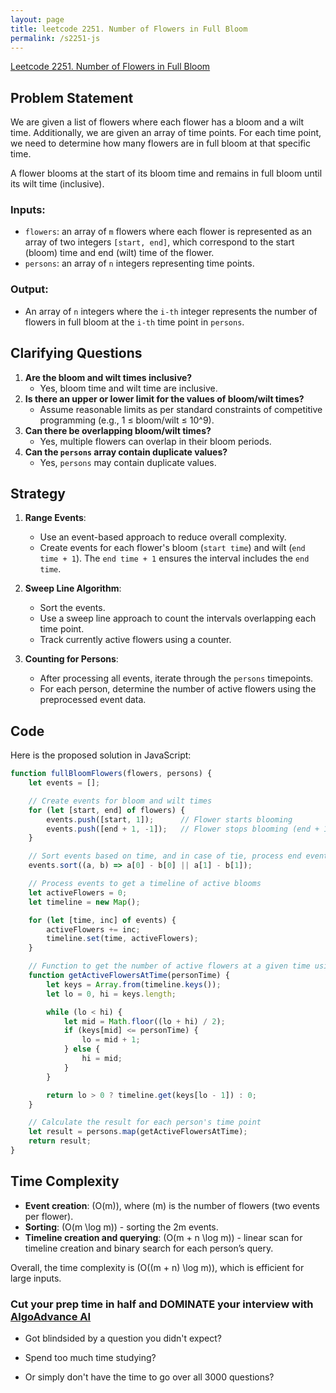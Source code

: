 ```yaml
---
layout: page
title: leetcode 2251. Number of Flowers in Full Bloom
permalink: /s2251-js
---
```

[Leetcode 2251. Number of Flowers in Full Bloom](https://algoadvance.github.io/algoadvance/l2251)
## Problem Statement

We are given a list of flowers where each flower has a bloom and a wilt time. Additionally, we are given an array of time points. For each time point, we need to determine how many flowers are in full bloom at that specific time.

A flower blooms at the start of its bloom time and remains in full bloom until its wilt time (inclusive).

### Inputs:
- `flowers`: an array of `m` flowers where each flower is represented as an array of two integers `[start, end]`, which correspond to the start (bloom) time and end (wilt) time of the flower.
- `persons`: an array of `n` integers representing time points.

### Output:
- An array of `n` integers where the `i-th` integer represents the number of flowers in full bloom at the `i-th` time point in `persons`.

## Clarifying Questions

1. **Are the bloom and wilt times inclusive?**
   - Yes, bloom time and wilt time are inclusive.
2. **Is there an upper or lower limit for the values of bloom/wilt times?**
   - Assume reasonable limits as per standard constraints of competitive programming (e.g., 1 ≤ bloom/wilt ≤ 10^9).
3. **Can there be overlapping bloom/wilt times?**
   - Yes, multiple flowers can overlap in their bloom periods.
4. **Can the `persons` array contain duplicate values?**
   - Yes, `persons` may contain duplicate values.

## Strategy

1. **Range Events**:
   - Use an event-based approach to reduce overall complexity.
   - Create events for each flower's bloom (`start time`) and wilt (`end time + 1`). The `end time + 1` ensures the interval includes the `end time`.

2. **Sweep Line Algorithm**:
   - Sort the events.
   - Use a sweep line approach to count the intervals overlapping each time point.
   - Track currently active flowers using a counter.

3. **Counting for Persons**:
   - After processing all events, iterate through the `persons` timepoints.
   - For each person, determine the number of active flowers using the preprocessed event data.

## Code

Here is the proposed solution in JavaScript:

```javascript
function fullBloomFlowers(flowers, persons) {
    let events = [];

    // Create events for bloom and wilt times
    for (let [start, end] of flowers) {
        events.push([start, 1]);      // Flower starts blooming
        events.push([end + 1, -1]);   // Flower stops blooming (end + 1)
    }

    // Sort events based on time, and in case of tie, process end event before start
    events.sort((a, b) => a[0] - b[0] || a[1] - b[1]);

    // Process events to get a timeline of active blooms
    let activeFlowers = 0;
    let timeline = new Map();

    for (let [time, inc] of events) {
        activeFlowers += inc;
        timeline.set(time, activeFlowers);
    }

    // Function to get the number of active flowers at a given time using timeline map
    function getActiveFlowersAtTime(personTime) {
        let keys = Array.from(timeline.keys());
        let lo = 0, hi = keys.length;

        while (lo < hi) {
            let mid = Math.floor((lo + hi) / 2);
            if (keys[mid] <= personTime) {
                lo = mid + 1;
            } else {
                hi = mid;
            }
        }

        return lo > 0 ? timeline.get(keys[lo - 1]) : 0;
    }

    // Calculate the result for each person's time point
    let result = persons.map(getActiveFlowersAtTime);
    return result;
}
```

## Time Complexity

- **Event creation**: \(O(m)\), where \(m\) is the number of flowers (two events per flower).
- **Sorting**: \(O(m \log m)\) - sorting the 2m events.
- **Timeline creation and querying**: \(O(m + n \log m)\) - linear scan for timeline creation and binary search for each person’s query.

Overall, the time complexity is \(O((m + n) \log m)\), which is efficient for large inputs.


### Cut your prep time in half and DOMINATE your interview with [AlgoAdvance AI](https://algoAdvance.com)

- Got blindsided by a question you didn't expect?

- Spend too much time studying?

- Or simply don't have the time to go over all 3000 questions?

